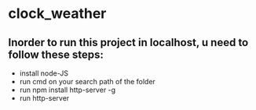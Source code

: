 # clock_weather
 
## Inorder to run this project in localhost, u need to follow these steps:

- install node-JS
- run cmd on your search path of the folder
- run npm install http-server -g
- run http-server